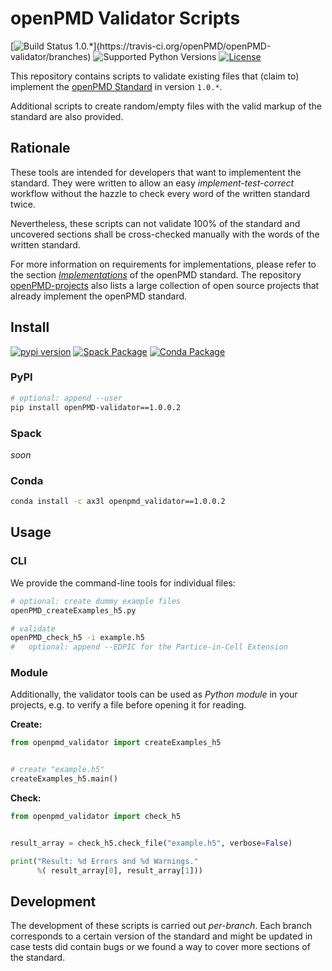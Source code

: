 # openPMD Validator Scripts

[![Build Status 1.0.*](https://img.shields.io/travis/openPMD/openPMD-validator/1.0.X.svg?label=1.0.*)](https://travis-ci.org/openPMD/openPMD-validator/branches)
![Supported Python Versions](https://img.shields.io/pypi/pyversions/openPMD-validator.svg)
[![License](https://img.shields.io/badge/license-ISC-blue.svg)](https://opensource.org/licenses/ISC)

This repository contains scripts to validate existing files that (claim to)
implement the [openPMD Standard](https://github.com/openPMD/openPMD-standard)
in version `1.0.*`.

Additional scripts to create random/empty files with the valid markup of the
standard are also provided.


## Rationale

These tools are intended for developers that want to implementent the standard.
They were written to allow an easy *implement-test-correct* workflow without
the hazzle to check every word of the written standard twice.

Nevertheless, these scripts can not validate 100% of the standard and uncovered
sections shall be cross-checked manually with the words of the written
standard.

For more information on requirements for implementations, please refer to the
section
[*Implementations*](https://github.com/openPMD/openPMD-standard/blob/1.0.0/STANDARD.md#implementations)
of the openPMD standard. The repository
  [openPMD-projects](https://github.com/openPMD/openPMD-projects)
also lists a large collection of open source projects that already implement
the openPMD standard.


## Install

[![pypi version](https://img.shields.io/pypi/v/openPMD-validator.svg)](https://pypi.python.org/pypi/openPMD-validator)
[![Spack Package](https://img.shields.io/badge/spack-notyet-yellow.svg)](https://spack.io)
[![Conda Package](https://anaconda.org/ax3l/openpmd_validator/badges/version.svg)](https://anaconda.org/ax3l/openpmd_validator)

### PyPI

```bash
# optional: append --user
pip install openPMD-validator==1.0.0.2
```

### Spack

*soon*

### Conda

```bash
conda install -c ax3l openpmd_validator==1.0.0.2
```

## Usage

### CLI

We provide the command-line tools for individual files:

```bash
# optional: create dummy example files
openPMD_createExamples_h5.py

# validate
openPMD_check_h5 -i example.h5
#   optional: append --EDPIC for the Partice-in-Cell Extension
```

### Module

Additionally, the validator tools can be used as *Python module* in your projects, e.g. to verify a file before opening it for reading.

**Create:**
```python
from openpmd_validator import createExamples_h5


# create "example.h5"
createExamples_h5.main()
```

**Check:**
```python
from openpmd_validator import check_h5


result_array = check_h5.check_file("example.h5", verbose=False)

print("Result: %d Errors and %d Warnings."
      %( result_array[0], result_array[1]))
```

## Development

The development of these scripts is carried out *per-branch*.
Each branch corresponds to a certain version of the standard and might
be updated in case tests did contain bugs or we found a way to cover more
sections of the standard.

